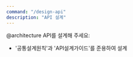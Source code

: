 ```yaml
---
command: "/design-api"
description: "API 설계"
---
```


@architecture
API를 설계해 주세요:
- '공통설계원칙'과 'API설계가이드'를 준용하여 설계